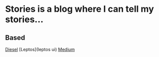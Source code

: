 # Stories is a blog where I can tell my stories...



## Based

[Diesel](blog-cli)
[Leptos](leptos ui)
[Medium](Medium-clone-on-node)

